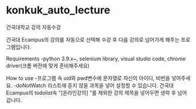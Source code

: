 # konkuk_auto_lecture
건국대학교 강의 자동수강

건국대 Ecampus의 강의를 자동으로 선택해 수강 후 다음 강의로 넘어가게 해주는 프로그램입니다.

Requirements
-python 3.9.x~, selenium library, visual studio code, chrome driver(크롬 버전에 맞게 준비해주세요)

How to use
-프로그램 속 uid와 pwd변수에 문자열로 자신의 아이디, 비번을 넣어주세요.
-doNotWatch 리스트에 듣지 않을 과목을 넣어 설정할 수 있습니다. 건국대 Ecampus의 todolist속 "[온라인강의] "를 제외한 강의 제목을 넣어두면 생략 후 넘어갑니다.
